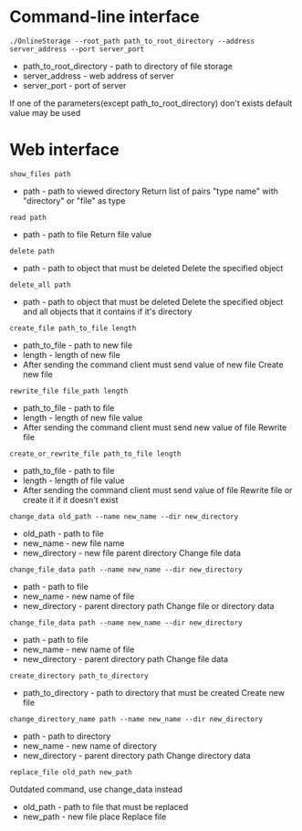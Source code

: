 # Command-line interface
```
./OnlineStorage --root_path path_to_root_directory --address server_address --port server_port
```
* path_to_root_directory - path to directory of file storage
* server_address - web address of server
* server_port - port of server

If one of the parameters(except path_to_root_directory) don't exists default value may be used

# Web interface
```
show_files path
```
* path - path to viewed directory
Return list of pairs "type name" with "directory" or "file" as type

```
read path
```
* path - path to file
Return file value

```
delete path
```
* path - path to object that must be deleted
Delete the specified object

```
delete_all path
```
* path - path to object that must be deleted
  Delete the specified object and all objects that it contains if it's directory

```
create_file path_to_file length
```
* path_to_file - path to new file
* length - length of new file
* After sending the command client must send value of new file
Create new file

```
rewrite_file file_path length
```
* path_to_file - path to file
* length - length of new file value
* After sending the command client must send new value of file
Rewrite file


```
create_or_rewrite_file path_to_file length
```
* path_to_file - path to file
* length - length of file value
* After sending the command client must send value of file
  Rewrite file or create it if it doesn't exist

```
change_data old_path --name new_name --dir new_directory
```

* old_path - path to file
* new_name - new file name
* new_directory - new file parent directory
  Change file data

```
change_file_data path --name new_name --dir new_directory
```
* path - path to file
* new_name - new name of file
* new_directory - parent directory path
  Change file or directory data

```
change_file_data path --name new_name --dir new_directory
```
* path - path to file
* new_name - new name of file
* new_directory - parent directory path
Change file data

```
create_directory path_to_directory
```
* path_to_directory - path to directory that must be created
Create new file

```
change_directory_name path --name new_name --dir new_directory 
```
* path - path to directory
* new_name - new name of directory
* new_directory - parent directory path
Change directory data

```
replace_file old_path new_path
```
Outdated command, use change_data instead

* old_path - path to file that must be replaced
* new_path - new file place
  Replace file
